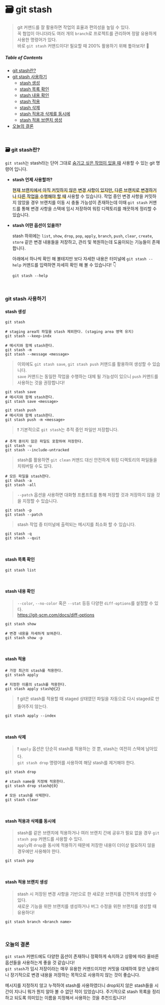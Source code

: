 # :card_file_box: git stash
> git 커맨드를 잘 활용하면 작업의 효율과 편의성을 높일 수 있다.  
> 꼭 협업이 아니더라도 여러 개의 `branch`로 프로젝트를 관리하며 정말 유용하게 사용한 명령어가 있다.  
> 바로 `git stash` 커맨드이다! 필요할 때 200% 활용하기 위해 톺아보자! :wave:

##### Table of Contents
- [git stash란?](#🗃️-git-stash란)  
- [git stash 사용하기](#git-stash-사용하기)
    - [stash 생성](#stash-생성)
    - [stash 목록 확인](#stash-목록-확인)
    - [stash 내용 확인](#stash-내용-확인)
    - [stash 적용](#stash-적용)
    - [stash 삭제](#stash-삭제)
    - [stash 적용과 삭제를 동시에](#stash-적용과-삭제를-동시에)
    - [stash 적용 브랜치 생성](#stash-적용-브랜치-생성)
- [오늘의 결론](#오늘의-결론)
<br>

### :card_file_box: git stash란?
`git stash`는 stash라는 단어 그대로 <u>숨기고 싶은 작업이 있을 때</u> 사용할 수 있는 git 명령어 입니다. 

- **stash 언제 사용할까?**  

    <mark style="background: linear-gradient(to top, #FFE699 30%, transparent 20%);">현재 브랜치에서 아직 커밋하지 않은 변경 사항이 있지만, 다른 브랜치로 변경하거나 다른 작업을 수행해야 할 때</mark> 사용할 수 있습니다. 작업 중인 변경 사항을 커밋하지 않았을 경우 브랜치를 이동 시 충돌 가능성이 존재하는데 이때 `git stash` 커맨드를 통해 변경 사항을 스택에 임시 저장하여 워킹 디렉토리를 깨끗하게 정리할 수 있습니다.  

- **stash 어떤 옵션이 있을까?**    

    stash 하위에는 `list`, `show`, `drop`, `pop`, `apply`, `branch`, `push`, `clear`, `create`, `store` 같은 변경 내용들을 저장하고, 관리 및 복원하는데 도움이되는 기능들이 존재합니다.  
    
    아래에서 하나씩 확인 해 볼테지만 보다 자세한 내용은 터미널에 `git stash --help` 커맨드를 입력하면 자세히 확인 해 볼 수 있습니다! :point_down:

    ```shell
    git stash --help 
    ```

<br>

### git stash 사용하기
#### stash 생성
```shell
git stash

# staging area의 파일을 stash 제외한다. (staging area 영역 유지)
git stash --keep-indx

# 메시지와 함께 stash한다. 
git stash -m 
git stash --message <message> 
```
> 이외에도 `git stash save`, `git stash push` 커맨드를 활용하여 생성할 수 있습니다.  
> `save` 커맨드는 동일한 작업을 수행하는 대체 될 가능성이 있으니 `push` 커맨드를 사용하는 것을 권장합니다!
```shell
git stash save 
# 메시지와 함께 stash한다. 
git stash save <message> 

git stash push 
# 메시지와 함께 stash한다. 
git stash push -m <message> 
```

> :exclamation: 기본적으로 `git stash`는 추적 중인 파일만 저장합니다.  
```shell
# 추적 중이지 않은 파일도 포함하여 저장한다. 
git stash -u
git stash --include-untracked
```

> stash를 활용하면 `git clean` 커맨드 대신 안전하게 워킹 디렉토리의 파일들을 치워버릴 수도 있다. 
```shell
# 모든 파일을 stash한다. 
git shash -a
git stash -all
```

> `--patch` 옵션을 사용하면 대화형 프롬프트를 통해 저장할 것과 저장하지 않을 것을 지정할 수 있습니다.
```shell
git stash -p
git stash --patch
```

> stash 작업 중 터미널에 출력되는 메시지를 최소화 할 수 있습니다.  
```shell
git stash -q 
git stash --quit
```
<br>

#### stash 목록 확인
```shell
git stash list 
```
<br>

#### stash 내용 확인 
> `--color`, `--no-color` 혹은 `--stat` 등등 다양한 `diff-options`를 설정할 수 있다.  
> https://git-scm.com/docs/diff-options
```shell
git stash show  

# 변경 내용을 자세하게 보여준다. 
git stash show -p 
```
<br>

#### stash 적용 
```shell
# 가장 최근의 stash를 적용한다.
git stash apply

# 지정한 이름의 stash를 적용한다.
git stash apply stash@{2}
```

> :exclamation: git은 stash를 적용할 때 staged 상태였던 파일을 자동으로 다시 staged로 만들어주지 않는다.
```shell
git stash apply --index
```
<br>

#### stash 삭제
> :exclamation: `apply` 옵션은 단순히 stash를 적용하는 것 뿐, stash는 여전히 스택에 남아있다.   
> `git stash drop` 명령어를 사용하여 해당 stash를 제거해야 한다.
```shell
git stash drop

# stash name을 지정해 적용한다. 
git stash drop stash@{0}

# 모든 stash를 삭제한다.
git stash clear 
```
<br>

#### stash 적용과 삭제를 동시에
> stash를 같은 브랜치에 적용하거나 여러 브랜치 간에 공유가 필요 없을 경우 `git stash pop` 커맨드를 사용할 수 있다.   
> `apply`와 `drop`을 동시에 적용하기 때문에 저장한 내용이 더이상 필요하지 않을 경우에만 사용해야 한다. 
```shell
git stash pop 
```
<br>

#### stash 적용 브랜치 생성 
> stash 시 저장된 변경 사항을 기반으로 한 새로운 브랜치를 간편하게 생성할 수 있다.  
> 새로운 기능을 위한 브랜치를 생성하거나 버그 수정을 위한 브랜치를 생성할 때 유용하다! 
```shell
git stash branch <branch name>
```
<br>

### 오늘의 결론
`git stash` 커맨드에도 다양한 옵션이 존재하니 정확하게 숙지하고 상황에 따라 올바른 옵션들을 사용하는게 좋을 것 같습니다!  
`git stash`가 임시 저장이라는 매우 유용한 커맨드이지만 커밋을 대체하여 잦은 남용이나 장기적으로 변경 내용을 저장하는 목적으로 사용하지 않는 것이 좋습니다.  

메시지를 지정하지 않고 누적하여 stash를 사용하였더니 drop되지 않은 stash들을 시간이 지나니 뭐가 뭔지 알아 볼 수 없던 적이 있었습니다.
주기적으로 stash 목록을 정리하고 되도록 의미있는 이름을 지정해서 사용하는 것을 추천드립니다! 
<br>
